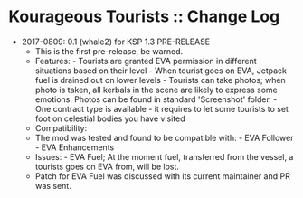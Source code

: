 # Kourageous Tourists :: Change Log

* 2017-0809: 0.1 (whale2) for KSP 1.3 PRE-RELEASE
	+ This is the first pre-release, be warned.
	+ Features:
			- Tourists are granted EVA permission in different situations based on their level
			- When tourist goes on EVA, Jetpack fuel is drained out on lower levels
			- Tourists can take photos; when photo is taken, all kerbals in the scene are likely to express some emotions. Photos can be found in standard 'Screenshot' folder.
			- One contract type is available - it requires to let some tourists to set foot on celestial bodies you have visited
	+ Compatibility:
	+ The mod was tested and found to be compatible with:
			- EVA Follower
			- EVA Enhancements
	+ Issues:
			- EVA Fuel; At the moment fuel, transferred from the vessel, a tourists goes on EVA from, will be lost.
	+ Patch for EVA Fuel was discussed with its current maintainer and PR was sent.
